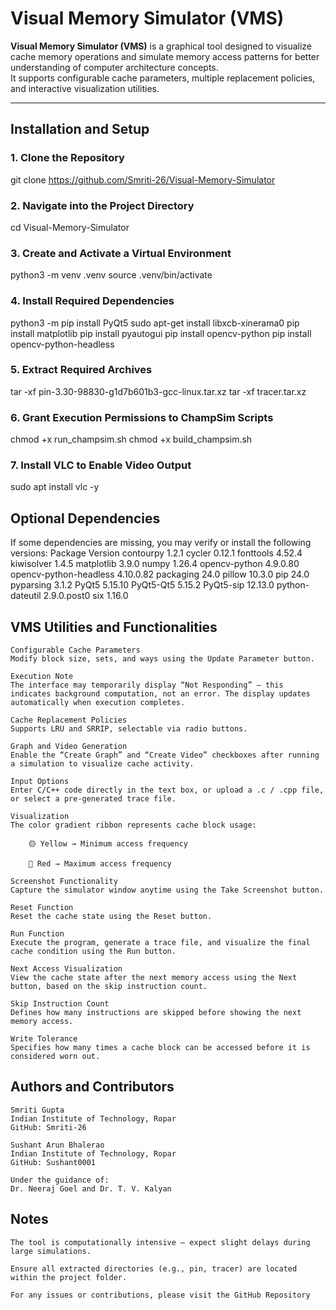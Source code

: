 # Visual Memory Simulator (VMS)

**Visual Memory Simulator (VMS)** is a graphical tool designed to visualize cache memory operations and simulate memory access patterns for better understanding of computer architecture concepts.  
It supports configurable cache parameters, multiple replacement policies, and interactive visualization utilities.

---

##  Installation and Setup

### 1. Clone the Repository

git clone https://github.com/Smriti-26/Visual-Memory-Simulator

### 2. Navigate into the Project Directory

cd Visual-Memory-Simulator

### 3. Create and Activate a Virtual Environment

python3 -m venv .venv
source .venv/bin/activate

### 4. Install Required Dependencies

python3 -m pip install PyQt5
sudo apt-get install libxcb-xinerama0
pip install matplotlib
pip install pyautogui
pip install opencv-python
pip install opencv-python-headless

### 5. Extract Required Archives

tar -xf pin-3.30-98830-g1d7b601b3-gcc-linux.tar.xz
tar -xf tracer.tar.xz

### 6. Grant Execution Permissions to ChampSim Scripts

chmod +x run_champsim.sh
chmod +x build_champsim.sh

### 7. Install VLC to Enable Video Output

sudo apt install vlc -y

## Optional Dependencies

If some dependencies are missing, you may verify or install the following versions:
Package	Version
contourpy	1.2.1
cycler	0.12.1
fonttools	4.52.4
kiwisolver	1.4.5
matplotlib	3.9.0
numpy	1.26.4
opencv-python	4.9.0.80
opencv-python-headless	4.10.0.82
packaging	24.0
pillow	10.3.0
pip	24.0
pyparsing	3.1.2
PyQt5	5.15.10
PyQt5-Qt5	5.15.2
PyQt5-sip	12.13.0
python-dateutil	2.9.0.post0
six	1.16.0

## VMS Utilities and Functionalities

    Configurable Cache Parameters
    Modify block size, sets, and ways using the Update Parameter button.

    Execution Note
    The interface may temporarily display “Not Responding” — this indicates background computation, not an error. The display updates automatically when execution completes.

    Cache Replacement Policies
    Supports LRU and SRRIP, selectable via radio buttons.

    Graph and Video Generation
    Enable the “Create Graph” and “Create Video” checkboxes after running a simulation to visualize cache activity.

    Input Options
    Enter C/C++ code directly in the text box, or upload a .c / .cpp file, or select a pre-generated trace file.

    Visualization
    The color gradient ribbon represents cache block usage:

        🟡 Yellow → Minimum access frequency

        🔴 Red → Maximum access frequency

    Screenshot Functionality
    Capture the simulator window anytime using the Take Screenshot button.

    Reset Function
    Reset the cache state using the Reset button.

    Run Function
    Execute the program, generate a trace file, and visualize the final cache condition using the Run button.

    Next Access Visualization
    View the cache state after the next memory access using the Next button, based on the skip instruction count.

    Skip Instruction Count
    Defines how many instructions are skipped before showing the next memory access.

    Write Tolerance
    Specifies how many times a cache block can be accessed before it is considered worn out.

## Authors and Contributors

    Smriti Gupta
    Indian Institute of Technology, Ropar
    GitHub: Smriti-26

    Sushant Arun Bhalerao
    Indian Institute of Technology, Ropar
    GitHub: Sushant0001

    Under the guidance of:
    Dr. Neeraj Goel and Dr. T. V. Kalyan
    
## Notes

    The tool is computationally intensive — expect slight delays during large simulations.

    Ensure all extracted directories (e.g., pin, tracer) are located within the project folder.

    For any issues or contributions, please visit the GitHub Repository
    
